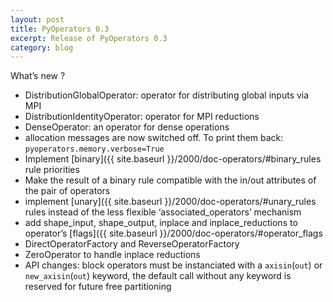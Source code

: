 ```yaml
---
layout: post
title: PyOperators 0.3
excerpt: Release of PyOperators 0.3
category: blog
---
```


What’s new ?

- DistributionGlobalOperator: operator for distributing global inputs via MPI
- DistributionIdentityOperator: operator for MPI reductions
- DenseOperator: an operator for dense operations
- allocation messages are now switched off. To print them back: `pyoperators.memory.verbose=True`
- Implement [binary]({{ site.baseurl }}/2000/doc-operators/\#binary\_rules rule priorities
- Make the result of a binary rule compatible with the in/out attributes of the pair of operators
- implement [unary]({{ site.baseurl }}/2000/doc-operators/\#unary\_rules rules instead of the less flexible ‘associated\_operators’ mechanism
- add shape\_input, shape\_output, inplace and inplace\_reductions to operator’s [flags]({{ site.baseurl }}/2000/doc-operators/\#operator\_flags
- DirectOperatorFactory and ReverseOperatorFactory
- ZeroOperator to handle inplace reductions
- API changes: block operators must be instanciated with a `axisin`(`out`) or `new_axisin`(`out`) keyword, the default call without any keyword is reserved for future free partitioning
